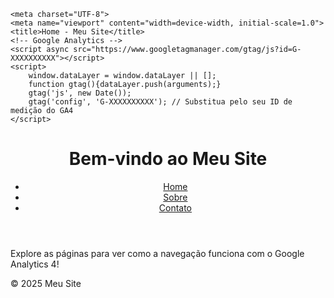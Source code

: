 <html lang="en">
<head>
<!-- Google tag (gtag.js) -->
<script async src="https://www.googletagmanager.com/gtag/js?id=G-1P2ZZWV7ZB"></script>
<script>
  window.dataLayer = window.dataLayer || [];
  function gtag(){dataLayer.push(arguments);}
  gtag('js', new Date());

  gtag('config', 'G-1P2ZZWV7ZB');
</script>

    <meta charset="UTF-8">
    <meta name="viewport" content="width=device-width, initial-scale=1.0">
    <title>Home - Meu Site</title>
    <!-- Google Analytics -->
    <script async src="https://www.googletagmanager.com/gtag/js?id=G-XXXXXXXXXX"></script>
    <script>
        window.dataLayer = window.dataLayer || [];
        function gtag(){dataLayer.push(arguments);}
        gtag('js', new Date());
        gtag('config', 'G-XXXXXXXXXX'); // Substitua pelo seu ID de medição do GA4
    </script>
</head>
<body>
    <header>
        <h1>Bem-vindo ao Meu Site</h1>
        <nav>
            <ul>
                <li><a href="index.html">Home</a></li>
                <li><a href="about.html">Sobre</a></li>
                <li><a href="contact.html">Contato</a></li>
            </ul>
        </nav>
    </header>
    <main>
        <p>Explore as páginas para ver como a navegação funciona com o Google Analytics 4!</p>
    </main>
    <footer>
        <p>&copy; 2025 Meu Site</p>
    </footer>
</body>
</html>
